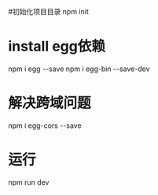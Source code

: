 #初始化项目目录
 npm init

# install egg依赖
 npm i egg --save
 npm i egg-bin --save-dev

 # 解决跨域问题
 npm i egg-cors --save

 # 运行
 npm run dev